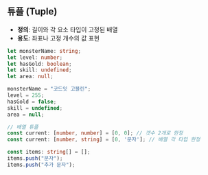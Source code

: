 ## 튜플 (Tuple)

- **정의**: 길이와 각 요소 타입이 고정된 배열
- **용도**: 좌표나 고정 개수의 값 표현

```ts
let monsterName: string;
let level: number;
let hasGold: boolean;
let skill: undefined;
let area: null;

monsterName = "코드잇 고블린";
level = 255;
hasGold = false;
skill = undefined;
area = null;

// 배열 튜플
const current: [number, number] = [0, 0]; // 갯수 2개로 한정
const current: [number, string] = [0, '문자']; // 배열 각 타입 한정

const items: string[] = [];
items.push("문자");
items.push("추가 문자");
```
